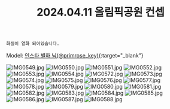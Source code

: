 ﻿---
title: 2024.04.11 올림픽공원 컨셉
categories: [2024, 야외, 스냅]
comments: false
thumbnail: /assets/img/2024/04-11/IMG0554.jpg
thumbnail2: /assets/img/2024/04-11/IMG0585.jpg
---

`화질이 열화 되어있습니다.`

Model: [인스타 별하 님(@primrose_key)][별하]{:target="_blank"}

[별하]: https://www.instagram.com/primrose_key/

![IMG0549.jpg](/assets/img/2024/04-11/IMG0549.jpg)
![IMG0550.jpg](/assets/img/2024/04-11/IMG0550.jpg)
![IMG0551.jpg](/assets/img/2024/04-11/IMG0551.jpg)
![IMG0552.jpg](/assets/img/2024/04-11/IMG0552.jpg)
![IMG0553.jpg](/assets/img/2024/04-11/IMG0553.jpg)
![IMG0554.jpg](/assets/img/2024/04-11/IMG0554.jpg)
![IMG0572.jpg](/assets/img/2024/04-11/IMG0572.jpg)
![IMG0573.jpg](/assets/img/2024/04-11/IMG0573.jpg)
![IMG0574.jpg](/assets/img/2024/04-11/IMG0574.jpg)
![IMG0575.jpg](/assets/img/2024/04-11/IMG0575.jpg)
![IMG0576.jpg](/assets/img/2024/04-11/IMG0576.jpg)
![IMG0577.jpg](/assets/img/2024/04-11/IMG0577.jpg)
![IMG0578.jpg](/assets/img/2024/04-11/IMG0578.jpg)
![IMG0579.jpg](/assets/img/2024/04-11/IMG0579.jpg)
![IMG0580.jpg](/assets/img/2024/04-11/IMG0580.jpg)
![IMG0581.jpg](/assets/img/2024/04-11/IMG0581.jpg)
![IMG0582.jpg](/assets/img/2024/04-11/IMG0582.jpg)
![IMG0583.jpg](/assets/img/2024/04-11/IMG0583.jpg)
![IMG0584.jpg](/assets/img/2024/04-11/IMG0584.jpg)
![IMG0585.jpg](/assets/img/2024/04-11/IMG0585.jpg)
![IMG0586.jpg](/assets/img/2024/04-11/IMG0586.jpg)
![IMG0587.jpg](/assets/img/2024/04-11/IMG0587.jpg)
![IMG0588.jpg](/assets/img/2024/04-11/IMG0588.jpg)